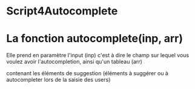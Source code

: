 # Script4Autocomplete

# La fonction autocomplete(inp, arr)

Elle prend en paramètre l'input (inp) c'est à dire le champ sur lequel vous voulez avoir l'autocompletion, ainsi qu'un tableau (arr)

 contenant les éléments de suggestion (éléments à suggérer ou à autocompleter lors de la saisie des users)
